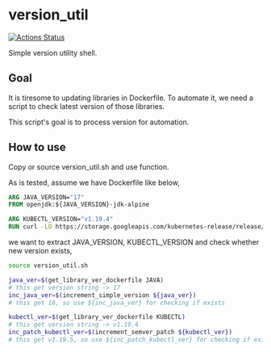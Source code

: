 # version_util

[![Actions Status](https://github.com/go-zen-chu/version_util/workflows/test/badge.svg)](https://github.com/go-zen-chu/version_util/actions)

Simple version utility shell.

## Goal

It is tiresome to updating libraries in Dockerfile.
To automate it, we need a script to check latest version of those libraries.

This script's goal is to process version for automation.

## How to use

Copy or source version_util.sh and use function.

As is tested, assume we have Dockerfile like below,

```Dockerfile
ARG JAVA_VERSION="17"
FROM openjdk:${JAVA_VERSION}-jdk-alpine

ARG KUBECTL_VERSION="v1.19.4"
RUN curl -LO https://storage.googleapis.com/kubernetes-release/release/${KUBECTL_VERSION}/bin/linux/amd64/kubectl
```

we want to extract JAVA_VERSION, KUBECTL_VERSION and check whether new version exists,

```bash
source version_util.sh

java_ver=$(get_library_ver_dockerfile JAVA)
# this get version string -> 17
inc_java_ver=$(increment_simple_version ${java_ver})
# this get 18, so use ${inc_java_ver} for checking if exists

kubectl_ver=$(get_library_ver_dockerfile KUBECTL)
# this get version string -> v1.19.4
inc_patch_kubectl_ver=$(increment_semver_patch ${kubectl_ver})
# this get v1.19.5, so use ${inc_patch_kubectl_ver} for checking if exists
```
